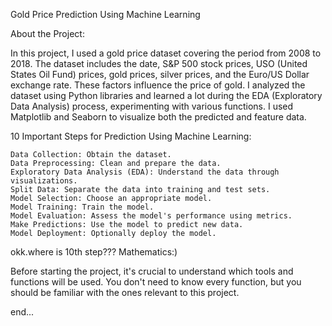 Gold Price Prediction Using Machine Learning

About the Project:

In this project, I used a gold price dataset covering the period from 2008 to 2018. The dataset includes the date, S&P 500 stock prices, USO (United States Oil Fund) prices, gold prices, silver prices, and the Euro/US Dollar exchange rate. These factors influence the price of gold. I analyzed the dataset using Python libraries and learned a lot during the EDA (Exploratory Data Analysis) process, experimenting with various functions. I used Matplotlib and Seaborn to visualize both the predicted and feature data.

10 Important Steps for Prediction Using Machine Learning:

    Data Collection: Obtain the dataset.
    Data Preprocessing: Clean and prepare the data.
    Exploratory Data Analysis (EDA): Understand the data through visualizations.
    Split Data: Separate the data into training and test sets.
    Model Selection: Choose an appropriate model.
    Model Training: Train the model.
    Model Evaluation: Assess the model's performance using metrics.
    Make Predictions: Use the model to predict new data.
    Model Deployment: Optionally deploy the model.

okk.where is 10th step???
Mathematics:)

Before starting the project, it's crucial to understand which tools and functions will be used. You don't need to know every function, but you should be familiar with the ones relevant to this project.

end...
